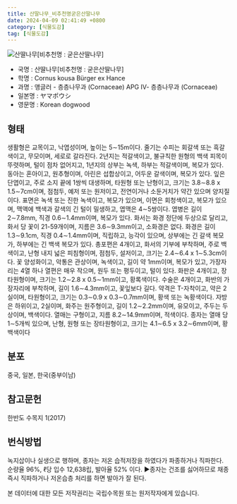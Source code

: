 ```yaml
---
title: 산딸나무_비추천명굳은산딸나무
date: 2024-04-09 02:41:49 +0800
category: [식물도감]
tag: [식물도감]
---
```




![산딸나무[비추천명 : 굳은산딸나무]](/fileUpload/plants/basic/Cornaceae/Cornus/7452/7452_1_th2.JPG)
- 국명 : 산딸나무[비추천명 : 굳은산딸나무]
- 학명 : Cornus kousa Bürger ex Hance
- 과명 : 앵글러 - 층층나무과 (Cornaceae) APG Ⅳ- 층층나무과 (Cornaceae)
- 일본명 : ヤマポウシ
- 영문명 : Korean dogwood


## 형태
생활형은 교목이고, 낙엽성이며, 높이는 5∼15m이다. 줄기는 수피는 회갈색 또는 흑갈색이고, 무모이며, 세로로 갈라진다. 2년지는 적갈색이고, 불규칙한 원형의 백색 피목이 뚜렷하며, 털이 점차 없어지고, 1년지의 상부는 녹색, 하부는 적갈색이며, 복모가 있다. 동아는 혼아이고, 원추형이며, 아린은 섭합상이고, 어두운 갈색이며, 복모가 있다. 잎은 단엽이고, 주로 소지 끝에 1쌍씩 대생하며, 타원형 또는 난형이고, 크기는 3.8∼8.8 x 1.5∼7cm이며, 점첨두, 예저 또는 원저이고, 전연이거나 소둔거치가 약간 있으며 양지질이다. 표면은 녹색 또는 진한 녹색이고, 복모가 있으며, 이면은 회청색이고, 복모가 있으며, 맥액에 백색과 갈색의 긴 털이 밀생하고, 엽맥은 4∼5쌍이다. 엽병은 길이 2∼7.8mm, 직경 0.6∼1.4mm이며, 복모가 있다. 화서는 화경 정단에 두상으로 달리고, 화서 당 꽃이 21-59개이며, 지름은 3.6∼9.3mm이고, 소화경은 없다. 화경은 길이 1.3∼9.1cm, 직경 0.4∼1.4mm이며, 직립하고, 능각이 있으며, 상부에는 긴 갈색 복모가, 하부에는 긴 백색 복모가 있다. 총포편은 4개이고, 화서의 기부에 부착하며, 주로 백색이고, 난형 내지 넓은 피침형이며, 점첨두, 설저이고, 크기는 2.4∼6.4 x 1∼5.3cm이다. 꽃 양성화이고, 악통은 관상이며, 녹색이고, 길이 약 1mm이며, 복모가 있고, 가장자리는 4열 하나 열편은 매우 작으며, 원두 또는 평두이고, 털이 있다. 화판은 4개이고, 장타원형이며, 크기는 1.2∼2.8 x 0.5∼1mm이고, 황록색이다. 수술은 4개이고, 화반의 가장자리에 부착하며, 길이 1.6∼4.3mm이고, 꽃잎보다 길다. 약격은 T-자착이고, 약은 2실이며, 타원형이고, 크기는 0.3∼0.9 x 0.3∼0.7mm이며, 황색 또는 녹황색이다. 자방은 하위이고, 2실이며, 화주는 원주형이고, 길이 1.2∼2.2mm이며, 유모이고, 주두는 두상이며, 백색이다. 열매는 구형이고, 지름 8.2∼14.9mm이며, 적색이다. 종자는 열매 당 1∼5개씩 있으며, 난형, 원형 또는 장타원형이고, 크기는 4.1∼6.5 x 3.2∼6mm이며, 황백색이다
## 분포
중국, 일본, 한국(중부이남)
## 참고문헌
한반도 수목지 1(2017)
## 번식방법
녹지삽이나 실생으로 행하며, 종자는 저온 습적저장을 하였다가 파종하거나 직파한다. 순량율 96%, ℓ당 입수 12,638립, 발아율 52% 이다.▶종자는 건조를 싫어하므로 채종 즉시 직파하거나 저온습층 처리를 하면 발아가 잘 된다.






본 데이터에 대한 모든 저작권리는 국립수목원 또는 원저작자에게 있습니다.
